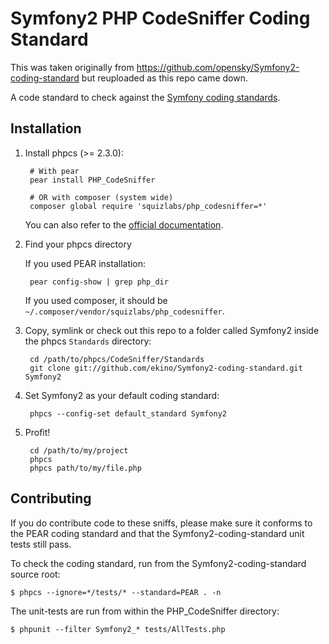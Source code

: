 # Symfony2 PHP CodeSniffer Coding Standard

This was taken originally from https://github.com/opensky/Symfony2-coding-standard but reuploaded as this repo came down.

A code standard to check against the [Symfony coding standards](http://symfony.com/doc/current/contributing/code/standards.html).

## Installation

1. Install phpcs (>= 2.3.0):

        # With pear
        pear install PHP_CodeSniffer
        
        # OR with composer (system wide)
        composer global require 'squizlabs/php_codesniffer=*'
        
    You can also refer to the [official documentation](https://github.com/squizlabs/PHP_CodeSniffer).

2. Find your phpcs directory

    If you used PEAR installation:
    
        pear config-show | grep php_dir
        
    If you used composer, it should be ``~/.composer/vendor/squizlabs/php_codesniffer``.

3. Copy, symlink or check out this repo to a folder called Symfony2 inside the
   phpcs `Standards` directory:

        cd /path/to/phpcs/CodeSniffer/Standards
        git clone git://github.com/ekino/Symfony2-coding-standard.git Symfony2

4. Set Symfony2 as your default coding standard:

        phpcs --config-set default_standard Symfony2

5. Profit!

        cd /path/to/my/project
        phpcs
        phpcs path/to/my/file.php

## Contributing

If you do contribute code to these sniffs, please make sure it conforms to the PEAR
coding standard and that the Symfony2-coding-standard unit tests still pass.

To check the coding standard, run from the Symfony2-coding-standard source root:

    $ phpcs --ignore=*/tests/* --standard=PEAR . -n

The unit-tests are run from within the PHP_CodeSniffer directory:

    $ phpunit --filter Symfony2_* tests/AllTests.php
